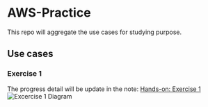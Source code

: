 # AWS-Practice
This repo will aggregate the use cases for studying purpose.
## Use cases
### Exercise 1
The progress detail will be update in the note: [Hands-on: Exercise 1](https://duongnt.notion.site/Exercise-1-e32e33e461cb4020b95b92e1f03393fa)
![Excercise 1 Diagram](https://github.com/user-attachments/assets/9314d39a-4f77-4d29-9b2f-bc3432f0b3e5)
